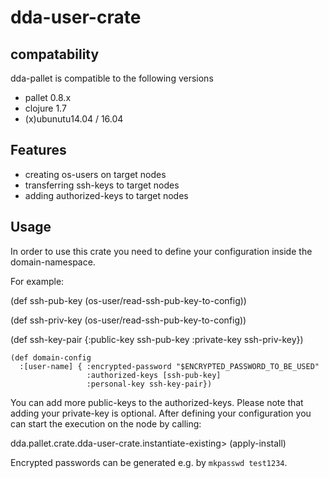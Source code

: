 # dda-user-crate

## compatability
dda-pallet is compatible to the following versions
 * pallet 0.8.x
 * clojure 1.7
 * (x)ubunutu14.04 / 16.04

## Features
 * creating os-users on target nodes
 * transferring ssh-keys to target nodes
 * adding authorized-keys to target nodes

## Usage
In order to use this crate you need to define your configuration inside the domain-namespace.

For example:

(def ssh-pub-key
 (os-user/read-ssh-pub-key-to-config))

(def ssh-priv-key (os-user/read-ssh-pub-key-to-config))

(def ssh-key-pair
  {:public-key ssh-pub-key
   :private-key ssh-priv-key})

```
(def domain-config
  :[user-name] { :encrypted-password "$ENCRYPTED_PASSWORD_TO_BE_USED"
                 :authorized-keys [ssh-pub-key]
                 :personal-key ssh-key-pair})
```

You can add more public-keys to the authorized-keys. Please note that adding your
private-key is optional. After defining your configuration you can start the execution
on the node by calling:

dda.pallet.crate.dda-user-crate.instantiate-existing> (apply-install)

Encrypted passwords can be generated e.g. by `mkpasswd test1234`.
